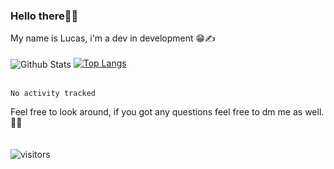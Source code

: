 ### Hello there👋👋
My name is Lucas, i'm a dev in development 😁✍️<br><br>
<img align="center" alt="Github Stats" src="https://github-readme-stats.vercel.app/api?username=Luaxlz&show_icons=true&hide_border=true&include_all_commits=true"/> [![Top Langs](https://github-readme-stats.vercel.app/api/top-langs/?username=Luaxlz&layout=compact)](https://github.com/anuraghazra/github-readme-stats)<br><br>
<!--START_SECTION:waka-->

```text
No activity tracked
```

<!--END_SECTION:waka-->
Feel free to look around, if you got any questions feel free to dm me as well. 🤔🙋 <br><br><br>
![visitors](https://visitor-badge.glitch.me/badge?page_id=Luaxlz.Luaxlz)
<!--
**Luaxlz/Luaxlz** is a ✨ _special_ ✨ repository because its `README.md` (this file) appears on your GitHub profile.

Here are some ideas to get you started:

- 🔭 I’m currently working on ...
- 🌱 I’m currently learning ...
- 👯 I’m looking to collaborate on ...
- 🤔 I’m looking for help with ...
- 💬 Ask me about ...
- 📫 How to reach me: ...
- 😄 Pronouns: ...
- ⚡ Fun fact: ...
-->
